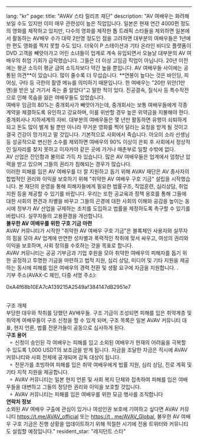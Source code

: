 ---
lang: "kr"
page:
  title: "AVAV 스타 릴리프 재단"
  description: "AV 여배우는 화려해 보일 수도 있지만 이미 매우 관련성이 높은 직업입니다. 일본은 현재 연간 4000편 정도의 영화를 제작하고 있지만, 다수의 영화를 제작한 톱 트래픽 스타들을 제외하면 일본에서 활동하는 AV배우 수가 대략 2만명 정도인 점을 고려하면 대부분의 여배우들은 1년에 한 편도 영화를 찍지 못할 수도 있다. 더욱이 P 스테이션과 기타 온라인 비디오 플랫폼이 DVD 고객을 빼앗아가고 어린 소녀들이 업계로 계속 유입되면서 오늘날 대부분의 AV 여배우의 취업 기회가 급락했습니다. 그들은 더 이상 고임금 직업이 아닙니다. 20년 이전에는 평균 소득이 평균 급여 소득자보다 약간 높을 뿐입니다.
AV 여배우들 사이에는 공통된 의견**이 있습니다. 많이 줄수록 더 무섭습니다. **연봉이 높다는 것은 바인딩, 피어싱, 구타 등 극한의 촬영 메뉴를 의미하기 때문입니다. 한 여배우는 "20만 위안(1만 엔)을 받은 날 거기서 죽는 줄 알았다"고 말한 적이 있다. 진공결속, 질식사 등 특수작전으로 인해 목숨을 잃은 여배우들도 있었습니다.<br>
여배우 임금의 80%는 중개회사가 빼앗아가는데, 중개회사는 보통 여배우들에게 각종 계약을 체결하도록 유인하고 강요하며, 이를 위반할 경우 높은 위약금을 지불해야 한다. 중개회사나 지하세계의 자비.
대부분의 여배우들은 몇 년만 활동하면 유행이 쇠퇴하게 되고 돈도 많이 벌게 될 뿐만 아니라 무거운 영화를 찍어 달라는 요청을 받게 될 것이고 결국 건강이 망가지고 말 것입니다. 기본적으로 사회에서 죽습니다. 아오이 소라 선생님 등 성공적으로 변신한 소수를 제외하면 여배우의 90% 이상이 은퇴 후 사회에서 정상적인 일자리를 찾지 못하고 이자카야 같은 곳에 가거나 매춘부로 일할 수밖에 없다. <br>
AV 산업은 잔인함과 불의로 가득 차 있습니다. 많은 AV 여배우들은 업계에서 엄청난 압력을 받고 있으며 그들의 권리가 침해되는 경우가 많습니다. <br>
이러한 피해를 입은 AV 여배우를 더 잘 지원하고 돕기 위해 AVAV 재단은 AV 종사자의 합법적인 권리와 이익을 보호하기 위해 "취약한 AV 여배우 구호 기금" 설립을 시작했습니다. 본 재단의 운영을 통해 피해자들에게 필요한 법률구조, 직업훈련, 심리상담, 취업지원 등을 제공할 수 있기를 바랍니다. 우리는 또한 공교육과 정책 옹호를 통해 그들에 대한 사회의 편견과 차별을 바꾸고 그들의 곤경에 대한 사회의 이해와 공감을 높이는 동시에 정부가 AV 산업을 규제하는 조치를 도입하고 법률을 제정하도록 촉구할 수 있기를 바랍니다. 실무자들의 고용환경을 개선합니다. <br>
<b>불우한 AV 여배우를 위한 구호 기금 마련</b><br>
AVAV 커뮤니티가 시작한 "취약한 AV 여배우 구호 기금"은 블록체인 사용자와 실무자의 힘을 모아 AV 업계에 만연한 성차별과 폭력적인 착취에 맞서 싸우고, 여성의 권리와 이익을 보호하며, 사회 정의를 수호하는 것을 목표로 합니다. <br>
AVAV 커뮤니티는 공공 기부금과 기업 후원을 모아 취약한 여배우의 피해자를 돕기 위한 공정하고 투명한 기금을 마련하고 법적 지원, 심리 상담, 미디어 및 기타 지원을 제공하는 동시에 피해를 입은 여배우의 경력 전환 및 생활 요구에 자금을 지원합니다. . <br>
기부 주소(AVAX-C 체인, 다중 서명 주소):<br>
<p class='text-center text-cred'>0xA4f68b10EA7cA139215A2549af384147dB2951e7</p><br>
구조 개체<br>
부당한 대우와 착취를 당했던 AV배우들. 구조 기금이 조성되면 피해를 입은 취약계층 및 취약계 여배우들이 구조 신청을 할 수 있게 되며, 구조 목록은 일본 AVAV 커뮤니티 대표, 현지 언론, 법률 전문가들이 공동으로 심사하게 된다. <br>
<b>구조 용어</b><br>
&nbsp;&nbsp;&#9900; 신청이 승인된 각 여배우는 피해를 입고 소외된 여배우가 현재의 어려움을 극복할 수 있도록 1,000 USDT의 보조금을 받게 됩니다. 자금을 조달한 자금은 적시에 AVAV 커뮤니티와 사회 전체에 공개되며 감독 대상이 됩니다.<br>
&nbsp;&nbsp;&#9900; 전문가를 초빙하여 피해를 입은 취약 여배우에게 법률 지원, 심리 상담, 진로 계획 및 기타 지적 지원을 제공합니다.<br>
&nbsp;&nbsp;&#9900; AVAV 커뮤니티는 일본 현지 언론 및 사회 복지 단체와 접촉하여 피해를 입은 여배우들을 대변하고 그들의 정당한 권리와 이익을 보호할 것입니다.<br>
&nbsp;&nbsp;&#9900; AVAV 커뮤니티는 피해를 입은 여배우를 위한 모금 행사를 조직합니다<br>
<b>연락처 정보</b><br>
소외된 AV 여배우 구출에 관심이 있거나 여성인권 보호에 기여하고 싶다면 AVAV 커뮤니티 <a href='https://t.me/AVAV_official' target='_blank' class='text-cred 가입을 환영합니다. '>https://t.me/AVAV_official</a> 또는 <a href='https://t.me/AVAV_Global' target='_blank' class='text-cred'>https://t . me/AVAV_Global</a>, 불우한 AV 여배우 구호 기금은 진행 상황을 업데이트하기 위해 적절한 시기에 전용 트위터와 커뮤니티도 설립할 예정입니다."
  resident_star: "레지던트 스타"